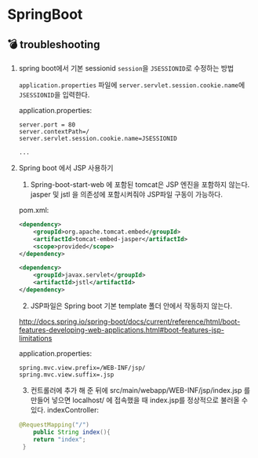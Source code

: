 # SpringBoot

## :bomb: troubleshooting
1. spring boot에서 기본 sessionid `session`을 `JSESSIONID`로 수정하는 방법

    `application.properties` 파일에 `server.servlet.session.cookie.name`에 `JSESSIONID`을 입력한다.
    
    application.properties:
    ```properties
    server.port = 80
    server.contextPath=/
    server.servlet.session.cookie.name=JSESSIONID
    
    ... 
    ``` 

2. Spring boot 에서 JSP 사용하기
    1) Spring-boot-start-web 에 포함된 tomcat은 JSP 엔진을 포함하지 않는다.  jasper 및 jstl 을 의존성에 포함시켜줘야 JSP파일 구동이 가능하다.
    
    pom.xml:    
    ```xml
    <dependency>
        <groupId>org.apache.tomcat.embed</groupId>
        <artifactId>tomcat-embed-jasper</artifactId>
        <scope>provided</scope>
    </dependency>
    
    <dependency>
        <groupId>javax.servlet</groupId>
        <artifactId>jstl</artifactId>
    </dependency>
    ```
    
    2) JSP파일은 Spring boot 기본 template 폴더 안에서 작동하지 않는다.
     
    http://docs.spring.io/spring-boot/docs/current/reference/html/boot-features-developing-web-applications.html#boot-features-jsp-limitations
        
    application.properties:
    ```properties
    spring.mvc.view.prefix=/WEB-INF/jsp/
    spring.mvc.view.suffix=.jsp
    ```
    
    3) 컨트롤러에 추가 해 준 뒤에 src/main/webapp/WEB-INF/jsp/index.jsp 를 만들어 넣으면 localhost/ 에 접속했을 때 index.jsp를 정상적으로 불러올 수 있다.
    indexController:
    ```java
    @RequestMapping("/")
        public String index(){
        return "index";
     }
    ```
